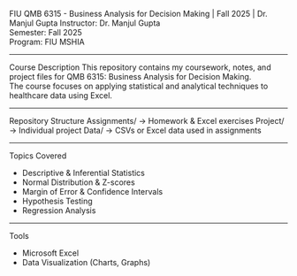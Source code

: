 FIU QMB 6315 - Business Analysis for Decision Making | Fall 2025 | Dr. Manjul Gupta
Instructor: Dr. Manjul Gupta  
Semester: Fall 2025  
Program: FIU MSHIA  

---

Course Description
This repository contains my coursework, notes, and project files for QMB 6315: Business Analysis for Decision Making.  
The course focuses on applying statistical and analytical techniques to healthcare data using Excel.

---

Repository Structure
Assignments/ → Homework & Excel exercises
Project/ → Individual project
Data/ → CSVs or Excel data used in assignments

---

Topics Covered
- Descriptive & Inferential Statistics  
- Normal Distribution & Z-scores  
- Margin of Error & Confidence Intervals  
- Hypothesis Testing  
- Regression Analysis  

---

Tools
- Microsoft Excel  
- Data Visualization (Charts, Graphs)
